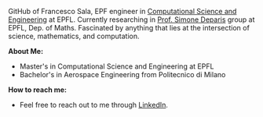 GitHub of Francesco Sala, EPF engineer in [Computational Science and Engineering](https://www.epfl.ch/education/master/programs/computational-science-and-engineering/) at EPFL.
Currently researching in [Prof. Simone Deparis](https://people.epfl.ch/simone.deparis?lang=en) group at EPFL, Dep. of Maths.
Fascinated by  anything that lies at the intersection of science, mathematics, and computation.

**About Me:**
- Master's in Computational Science and Engineering at EPFL
- Bachelor's in Aerospace Engineering from Politecnico di Milano

 **How to reach me:**
- Feel free to reach out to me through [LinkedIn](https://www.linkedin.com/in/francesco-sala-907631283/).

